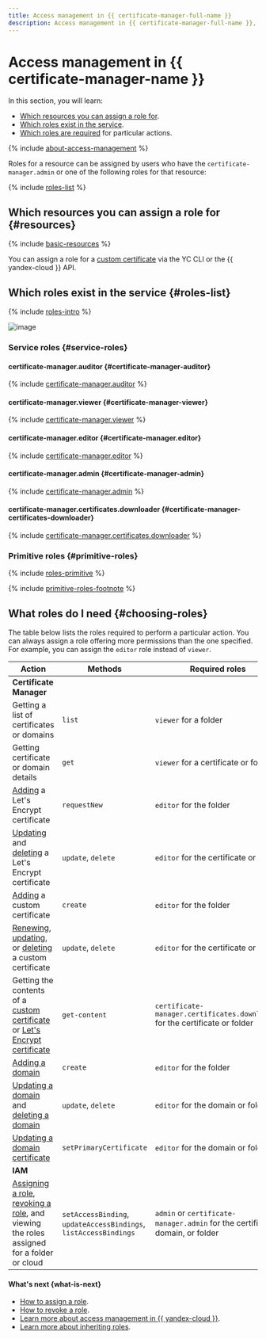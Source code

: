 ```yaml
---
title: Access management in {{ certificate-manager-full-name }}
description: Access management in {{ certificate-manager-full-name }}, a service for issuing and updating TLS certificates from Let's Encrypt and for uploading custom certificates. This section describes the resources for which you can assign a role, the roles existing in the service, and the roles required to perform a particular action.
---
```


# Access management in {{ certificate-manager-name }}

In this section, you will learn:
* [Which resources you can assign a role for](#resources).
* [Which roles exist in the service](#roles-list).
* [Which roles are required](#choosing-roles) for particular actions.

{% include [about-access-management](../../_includes/iam/about-access-management.md) %}

Roles for a resource can be assigned by users who have the `certificate-manager.admin` or one of the following roles for that resource:

{% include [roles-list](../../_includes/iam/roles-list.md) %}

## Which resources you can assign a role for {#resources}

{% include [basic-resources](../../_includes/iam/basic-resources-for-access-control.md) %}

You can assign a role for a [custom certificate](../concepts/imported-certificate.md) via the YC CLI or the {{ yandex-cloud }} API.

## Which roles exist in the service {#roles-list}

{% include [roles-intro](../../_includes/roles-intro.md) %}

![image](../../_assets/certificate-manager/service-roles-hierarchy-with-admin.svg)

### Service roles {#service-roles}

#### certificate-manager.auditor {#certificate-manager-auditor}

{% include [certificate-manager.auditor](../../_roles/certificate-manager/auditor.md) %}

#### certificate-manager.viewer {#certificate-manager-viewer}

{% include [certificate-manager.viewer](../../_roles/certificate-manager/viewer.md) %}

#### certificate-manager.editor {#certificate-manager.editor}

{% include [certificate-manager.editor](../../_roles/certificate-manager/editor.md) %}

#### certificate-manager.admin {#certificate-manager-admin}

{% include [certificate-manager.admin](../../_roles/certificate-manager/admin.md) %}

#### certificate-manager.certificates.downloader {#certificate-manager-certificates-downloader}

{% include [certificate-manager.certificates.downloader](../../_roles/certificate-manager/certificates/downloader.md) %}

### Primitive roles {#primitive-roles}

{% include [roles-primitive](../../_includes/roles-primitive.md) %}

{% include [primitive-roles-footnote](../../_includes/primitive-roles-footnote.md) %}

## What roles do I need {#choosing-roles}

The table below lists the roles required to perform a particular action. You can always assign a role offering more permissions than the one specified. For example, you can assign the `editor` role instead of `viewer`.

| Action | Methods | Required roles |
----- | ----- | -----
| **Certificate Manager** | |
| Getting a list of certificates or domains | `list` | `viewer` for a folder |
| Getting certificate or domain details | `get` | `viewer` for a certificate or folder |
| [Adding](../operations/managed/cert-create.md) a Let's Encrypt certificate | `requestNew` | `editor` for the folder |
| [Updating](../operations/managed/cert-modify.md) and [deleting](../operations/managed/cert-delete.md) a Let's Encrypt certificate | `update`, `delete` | `editor` for the certificate or folder |
| [Adding](../operations/import/cert-create.md) a custom certificate | `create` | `editor` for the folder |
| [Renewing](../operations/import/cert-update.md), [updating](../operations/import/cert-modify.md), or [deleting](../operations/import/cert-delete.md) a custom certificate | `update`, `delete` | `editor` for the certificate or folder |
| Getting the contents of a [custom certificate](../operations/import/cert-get-content.md) or [Let's Encrypt certificate](../operations/managed/cert-get-content.md) | `get-content` | `certificate-manager.certificates.downloader` for the certificate or folder |
| [Adding a domain](../operations/domain/domain-create.md) | `create` | `editor` for the folder |
| [Updating a domain](../operations/domain/domain-modify.md) and [deleting a domain](../operations/domain/domain-delete.md) | `update`, `delete` | `editor` for the domain or folder |
| [Updating a domain certificate](../operations/domain/domain-link-cert.md) | `setPrimaryCertificate` | `editor` for the domain or folder |
| **IAM** | |
| [Assigning a role](../../iam/operations/roles/grant.md), [revoking a role](../../iam/operations/roles/revoke.md), and viewing the roles assigned for a folder or cloud | `setAccessBinding`, `updateAccessBindings`, `listAccessBindings` | `admin` or `certificate-manager.admin` for the certificate, domain, or folder |

#### What's next {what-is-next}

* [How to assign a role](../../iam/operations/roles/grant.md).
* [How to revoke a role](../../iam/operations/roles/revoke.md).
* [Learn more about access management in {{ yandex-cloud }}](../../iam/concepts/access-control/index.md).
* [Learn more about inheriting roles](../../resource-manager/concepts/resources-hierarchy.md#access-rights-inheritance).
